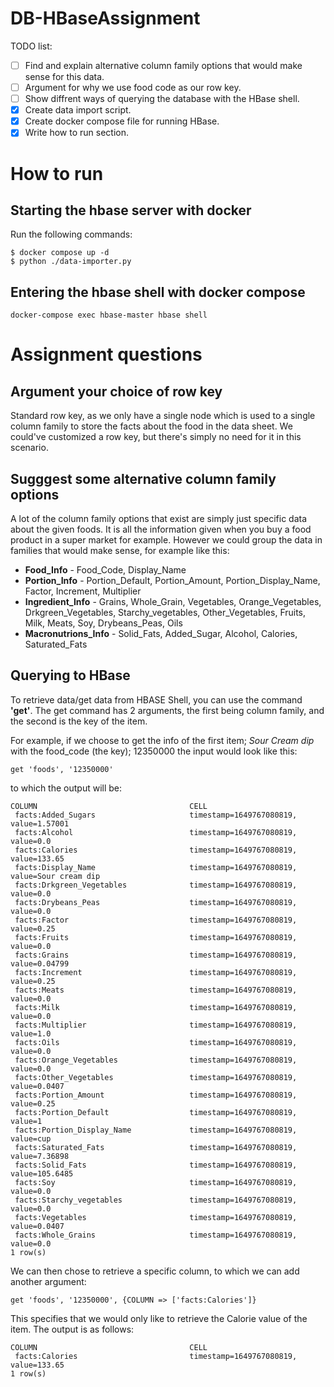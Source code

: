 # DB-HBaseAssignment



TODO list:
- [ ] Find and explain alternative column family options that would make sense for this data.
- [ ] Argument for why we use food code as our row key.
- [ ] Show diffrent ways of querying the database with the HBase shell.
- [x] Create data import script.
- [x] Create docker compose file for running HBase.
- [x] Write how to run section.

# How to run
## Starting the hbase server with docker
Run the following commands:
```
$ docker compose up -d
$ python ./data-importer.py
```
## Entering the hbase shell with docker compose
```
docker-compose exec hbase-master hbase shell
```

# Assignment questions
## Argument your choice of row key
Standard row key, as we only have a single node which is used to a single column family to store
the facts about the food in the data sheet. We could've customized a row key, but there's simply
no need for it in this scenario.

## Sugggest some alternative column family options
A lot of the column family options that exist are simply just specific data about the given foods.
It is all the information given when you buy a food product in a super market for example.
However we could group the data in families that would make sense, for example like this:
* **Food_Info** - Food_Code, Display_Name
* **Portion_Info** - Portion_Default, Portion_Amount, Portion_Display_Name, Factor, Increment, Multiplier
* **Ingredient_Info** - Grains, Whole_Grain, Vegetables, Orange_Vegetables, Drkgreen_Vegetables, Starchy_vegetables,
                        Other_Vegetables, Fruits, Milk, Meats, Soy, Drybeans_Peas, Oils
* **Macronutrions_Info** - Solid_Fats, Added_Sugar, Alcohol, Calories, Saturated_Fats

## Querying to HBase
To retrieve data/get data from HBASE Shell, you can use the command **'get'**.
The get command has 2 arguments, the first being column family, and the second is the key of the item.

For example, if we choose to get the info of the first item; *Sour Cream dip* with the food_code (the key); 12350000
the input would look like this:
```
get 'foods', '12350000'
```
to which the output will be:
```
COLUMN                                  CELL
 facts:Added_Sugars                     timestamp=1649767080819, value=1.57001
 facts:Alcohol                          timestamp=1649767080819, value=0.0
 facts:Calories                         timestamp=1649767080819, value=133.65
 facts:Display_Name                     timestamp=1649767080819, value=Sour cream dip
 facts:Drkgreen_Vegetables              timestamp=1649767080819, value=0.0
 facts:Drybeans_Peas                    timestamp=1649767080819, value=0.0
 facts:Factor                           timestamp=1649767080819, value=0.25
 facts:Fruits                           timestamp=1649767080819, value=0.0
 facts:Grains                           timestamp=1649767080819, value=0.04799
 facts:Increment                        timestamp=1649767080819, value=0.25
 facts:Meats                            timestamp=1649767080819, value=0.0
 facts:Milk                             timestamp=1649767080819, value=0.0
 facts:Multiplier                       timestamp=1649767080819, value=1.0
 facts:Oils                             timestamp=1649767080819, value=0.0
 facts:Orange_Vegetables                timestamp=1649767080819, value=0.0
 facts:Other_Vegetables                 timestamp=1649767080819, value=0.0407
 facts:Portion_Amount                   timestamp=1649767080819, value=0.25
 facts:Portion_Default                  timestamp=1649767080819, value=1
 facts:Portion_Display_Name             timestamp=1649767080819, value=cup
 facts:Saturated_Fats                   timestamp=1649767080819, value=7.36898
 facts:Solid_Fats                       timestamp=1649767080819, value=105.6485
 facts:Soy                              timestamp=1649767080819, value=0.0
 facts:Starchy_vegetables               timestamp=1649767080819, value=0.0
 facts:Vegetables                       timestamp=1649767080819, value=0.0407
 facts:Whole_Grains                     timestamp=1649767080819, value=0.0
1 row(s)
```

We can then chose to retrieve a specific column, to which we can add another argument:
```
get 'foods', '12350000', {COLUMN => ['facts:Calories']}
```
This specifies that we would only like to retrieve the Calorie value of the item.
The output is as follows:
```
COLUMN                                  CELL
 facts:Calories                         timestamp=1649767080819, value=133.65
1 row(s)
```
